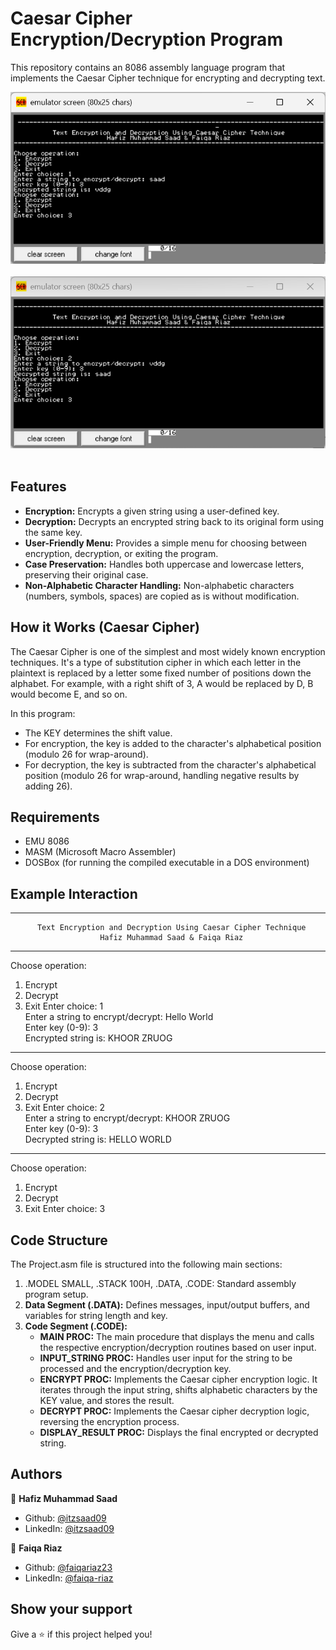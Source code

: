 # Caesar Cipher Encryption/Decryption Program

This repository contains an 8086 assembly language program that implements the Caesar Cipher technique for encrypting and decrypting text.

![Encryption](https://github.com/itzsaad09/Text-Encryption-and-Decryption/blob/d5711cbb8d3d14befe7eca627c5b1a563d316d43/Encryption.png)<br/><br/>
![Decryption](https://github.com/itzsaad09/Text-Encryption-and-Decryption/blob/d5711cbb8d3d14befe7eca627c5b1a563d316d43/Decryption.png)<br/><br/>

## Features
- **Encryption:** Encrypts a given string using a user-defined key.
- **Decryption:** Decrypts an encrypted string back to its original form using the same key.
- **User-Friendly Menu:** Provides a simple menu for choosing between encryption, decryption, or exiting the program.
- **Case Preservation:** Handles both uppercase and lowercase letters, preserving their original case.
- **Non-Alphabetic Character Handling:** Non-alphabetic characters (numbers, symbols, spaces) are copied as is without modification.

## How it Works (Caesar Cipher)
The Caesar Cipher is one of the simplest and most widely known encryption techniques. It's a type of substitution cipher in which each letter in the plaintext is replaced by a letter some fixed number of positions down the alphabet. For example, with a right shift of 3, A would be replaced by D, B would become E, and so on.

In this program:
- The KEY determines the shift value.
- For encryption, the key is added to the character's alphabetical position (modulo 26 for wrap-around).
- For decryption, the key is subtracted from the character's alphabetical position (modulo 26 for wrap-around, handling negative results by adding 26).

## Requirements
- EMU 8086
- MASM (Microsoft Macro Assembler)
- DOSBox (for running the compiled executable in a DOS environment)

## Example Interaction
--------------------------------------------------------------------------------
          Text Encryption and Decryption Using Caesar Cipher Technique
                        Hafiz Muhammad Saad & Faiqa Riaz
--------------------------------------------------------------------------------
Choose operation:
1. Encrypt
2. Decrypt
3. Exit
Enter choice: 1 <br/>
Enter a string to encrypt/decrypt: Hello World <br/>
Enter key (0-9): 3 <br/>
Encrypted string is: KHOOR ZRUOG
--------------------------------------------------------------------------------
Choose operation:
1. Encrypt
2. Decrypt
3. Exit
Enter choice: 2 <br/>
Enter a string to encrypt/decrypt: KHOOR ZRUOG <br/>
Enter key (0-9): 3 <br/>
Decrypted string is: HELLO WORLD
--------------------------------------------------------------------------------
Choose operation:
1. Encrypt
2. Decrypt
3. Exit
Enter choice: 3

## Code Structure
The Project.asm file is structured into the following main sections:
1. .MODEL SMALL, .STACK 100H, .DATA, .CODE: Standard assembly program setup.
2. **Data Segment (.DATA):** Defines messages, input/output buffers, and variables for string length and key.
3. **Code Segment (.CODE):**
   - **MAIN PROC:** The main procedure that displays the menu and calls the respective encryption/decryption routines based on user input.
   - **INPUT_STRING PROC:** Handles user input for the string to be processed and the encryption/decryption key.
   - **ENCRYPT PROC:** Implements the Caesar cipher encryption logic. It iterates through the input string, shifts alphabetic characters by the KEY value, and stores the result.
   - **DECRYPT PROC:** Implements the Caesar cipher decryption logic, reversing the encryption process.
   - **DISPLAY_RESULT PROC:** Displays the final encrypted or decrypted string.

## Authors
👤 **Hafiz Muhammad Saad**

* Github: [@itzsaad09](https://github.com/itzsaad09)
* LinkedIn: [@itzsaad09](https://linkedin.com/in/itzsaad09)

👤 **Faiqa Riaz**

* Github: [@faiqariaz23](https://github.com/faiqariaz23)
* LinkedIn: [@faiqa-riaz](https://www.linkedin.com/in/faiqa-riaz-9a9717300/)

## Show your support

Give a ⭐️ if this project helped you!

